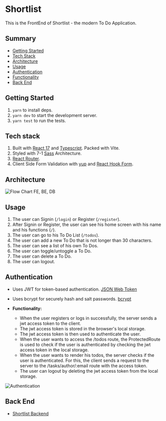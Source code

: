 # Shortlist

This is the FrontEnd of Shortlist - the modern To Do Application.

## Summary
- [Getting Started](#getting-started)
- [Tech Stack](#tech-stack)
- [Architecture](#architecture)
- [Usage](#usage)
- [Authentication](#authentication)
- [Functionality](#functionality)
- [Back End](#back-end)

## Getting Started

1. `yarn` to install deps.
2. `yarn dev` to start the development server.
3. `yarn test` to run the tests.

## Tech stack

1. Built with [React 17](https://reactjs.org/) and [Typescript](https://www.typescriptlang.org/). Packed with Vite.
2. Styled with 7-1 [Sass](https://sass-lang.com/) Architecture.
3. [React Router](https://reacttraining.com/react-router/).
4. Client Side Form Validation with [yup](https://github.com/jquense/yup) and [React Hook Form](https://react-hook-form.com/).

## Architecture
![Flow Chart FE, BE, DB](https://user-images.githubusercontent.com/50672977/166143979-b46d53dc-c5a2-4188-9867-ac67b5eebc19.png)


## Usage

1. The user can Signin (`/login`) or Register (`/register`).
2. After Signin or Register, the user can see his home screen with his name and his functions (`/`).
3. The user can go to his To Do List (`/todos`).
4. The user can add a new To Do that is not longer than 30 characters.
5. The user can see a list of his own To Dos.
6. The user can toggle/untoggle a To Do.
7. The user can delete a To Do.
8. The user can logout.

## Authentication

- Uses JWT for token-based authentication. [JSON Web Token](https://jwt.io/)
- Uses bcrypt for securely hash and salt passwords. [bcrypt](https://www.npmjs.com/package/bcryptjs)

- **Functionality:**
  - When the user registers or logs in successfully, the server sends a jwt access token to the client.
  - The jwt access token is stored in the browser's local storage.
  - The jwt access token is then used to authenticate the user.
  - When the user wants to access the /todos route, the ProtectedRoute is used to check if the user is authenticated by checking the jwt access token in the local storage.
  - When the user wants to render his todos, the server checks if the user is authenticated. For this, the client sends a request to the server to the /tasks/author/:email route with the access token.
  - The user can logout by deleting the jwt access token from the local storage.

![Authentication](https://user-images.githubusercontent.com/50672977/166125473-7d32be27-ef26-4053-8c7a-0bc0a4cabf8d.png)

## Back End

- [Shortlist Backend](https://github.com/conuko/tasks-and-goals-backend)
